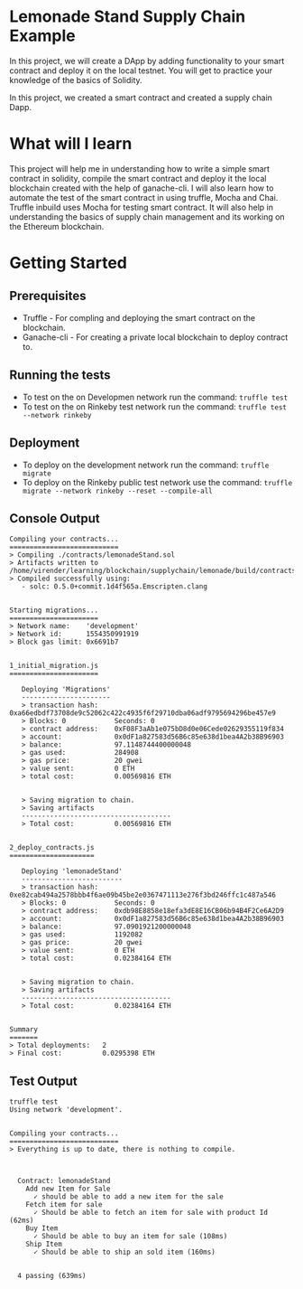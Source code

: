 # Lemonade Stand Supply Chain Example

In this project, we will create a DApp by adding functionality to your smart contract and deploy it on the local testnet. You will get to practice your knowledge of the basics of Solidity.

In this project, we created a smart contract and created a supply chain Dapp.

# What will I learn

This project will help me in understanding how to write a simple smart contract in solidity, compile the smart contract and deploy it the local blockchain created with the help of ganache-cli. I will also learn how to automate the test of the smart contract in using truffle, Mocha and Chai. Truffle inbuild uses Mocha for testing smart contract. It will also help in understanding the basics of supply chain management and its working on the Ethereum blockchain.

# Getting Started

## Prerequisites

- Truffle - For compling and deploying the smart contract on the blockchain.
- Ganache-cli - For creating a private local blockchain to deploy contract to.

## Running the tests
- To test on the on Developmen network run the command: `truffle test`
- To test on the on Rinkeby test network run the command: `truffle test --network rinkeby`

## Deployment
- To deploy on the development network run the command: `truffle migrate`
- To deploy on the Rinkeby public test network use the command: `truffle migrate --network rinkeby --reset --compile-all`

## Console Output

```
Compiling your contracts...
===========================
> Compiling ./contracts/lemonadeStand.sol
> Artifacts written to /home/virender/learning/blockchain/supplychain/lemonade/build/contracts
> Compiled successfully using:
   - solc: 0.5.0+commit.1d4f565a.Emscripten.clang


Starting migrations...
======================
> Network name:    'development'
> Network id:      1554350991919
> Block gas limit: 0x6691b7


1_initial_migration.js
======================

   Deploying 'Migrations'
   ----------------------
   > transaction hash:    0xa66edbdf73708de9c52062c422c4935f6f29710dba06adf9795694296be457e9
   > Blocks: 0            Seconds: 0
   > contract address:    0xF08F3aAb1e075bD8d0e06Cede02629355119f834
   > account:             0x0dF1a827583d56B6c85e638d1bea4A2b38B96903
   > balance:             97.1148744400000048
   > gas used:            284908
   > gas price:           20 gwei
   > value sent:          0 ETH
   > total cost:          0.00569816 ETH


   > Saving migration to chain.
   > Saving artifacts
   -------------------------------------
   > Total cost:          0.00569816 ETH


2_deploy_contracts.js
=====================

   Deploying 'lemonadeStand'
   -------------------------
   > transaction hash:    0xe82cab494a2578bbb4f6ae09b45be2e0367471113e276f3bd246ffc1c487a546
   > Blocks: 0            Seconds: 0
   > contract address:    0xdb98E8858e18efa3dE8E16CB06b94B4F2Ce6A2D9
   > account:             0x0dF1a827583d56B6c85e638d1bea4A2b38B96903
   > balance:             97.0901921200000048
   > gas used:            1192082
   > gas price:           20 gwei
   > value sent:          0 ETH
   > total cost:          0.02384164 ETH


   > Saving migration to chain.
   > Saving artifacts
   -------------------------------------
   > Total cost:          0.02384164 ETH


Summary
=======
> Total deployments:   2
> Final cost:          0.0295398 ETH
```

## Test Output

```
truffle test
Using network 'development'.


Compiling your contracts...
===========================
> Everything is up to date, there is nothing to compile.



  Contract: lemonadeStand
    Add new Item for Sale
      ✓ should be able to add a new item for the sale
    Fetch item for sale
      ✓ Should be able to fetch an item for sale with product Id (62ms)
    Buy Item
      ✓ Should be able to buy an item for sale (108ms)
    Ship Item
      ✓ Should be able to ship an sold item (160ms)


  4 passing (639ms)
```
